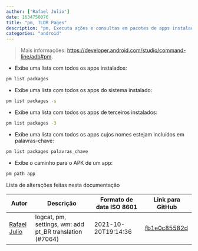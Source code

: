 ```yaml
---
author: ['Rafael Julio']
date: 1634750076
title: "pm, TLDR Pages"
description: "pm, Executa ações e consultas em pacotes de apps instalados no dispositivo."
categories: "android"
---
```

> Mais informações: <https://developer.android.com/studio/command-line/adb#pm>.

- Exibe uma lista com todos os apps instalados:

```bash
pm list packages
```

- Exibe uma lista com todos os apps do sistema instalado:

```bash
pm list packages -s
```

- Exibe uma lista com todos os apps de terceiros instalados:

```bash
pm list packages -3
```

- Exibe uma lista com todos os apps cujos nomes estejam incluídos em palavras-chave:

```bash
pm list packages palavras_chave
```

- Exibe o caminho para o APK de um app:

```bash
pm path app
```
Lista de alterações feitas nesta documentação


Autor | Descrição | Formato de data ISO 8601 | Link para GitHub
------|-----|-----|-----
[Rafael Julio](mailto:development@rafifos.dev) | logcat, pm, settings, wm: add pt_BR translation (#7064) | 2021-10-20T19:14:36 | [fb1e0c85582d](https://github.com/tldr-pages/tldr/commit/fb1e0c85582da98e8c7816cd3a9c27f769ed19ba)

